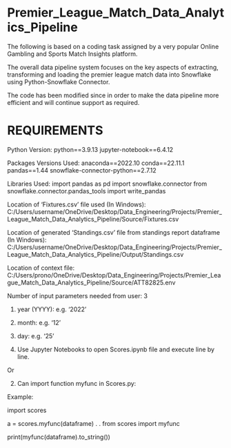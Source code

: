 # Premier_League_Match_Data_Analytics_Pipeline

The following is based on a coding task assigned by a very popular Online Gambling and Sports Match Insights platform.

The overall data pipeline system focuses on the key aspects of extracting, transforming and loading the premier league match data into Snowflake using Python-Snowflake Connector.

The code has been modified since in order to make the data pipeline more efficient and will continue support as required.

# REQUIREMENTS

Python Version:
python==3.9.13
jupyter-notebook==6.4.12

Packages Versions Used:
anaconda==2022.10
conda==22.11.1
pandas==1.44
snowflake-connector-python==2.7.12


Libraries Used:
import pandas as pd
import snowflake.connector
from snowflake.connector.pandas_tools import write_pandas


Location of ‘Fixtures.csv’ file used (In Windows):
C:/Users/username/OneDrive/Desktop/Data_Engineering/Projects/Premier_League_Match_Data_Analytics_Pipeline/Source/Fixtures.csv

Location of generated ‘Standings.csv’ file from standings report dataframe (In Windows):
C:/Users/username/OneDrive/Desktop/Data_Engineering/Projects/Premier_League_Match_Data_Analytics_Pipeline/Output/Standings.csv

Location of context file:
C:/Users/prono/OneDrive/Desktop/Data_Engineering/Projects/Premier_League_Match_Data_Analytics_Pipeline/Source/ATT82825.env

Number of input parameters needed from user: 3

1) year (YYYY): e.g. ‘2022’
2) month: e.g. ‘12’
3) day: e.g. ‘25’


1) Use Jupyter Notebooks to open Scores.ipynb file and execute line by line.

Or

2) Can import function myfunc in Scores.py:

Example:

import scores

a = scores.myfunc(dataframe)
.
.
from scores import myfunc

print(myfunc(dataframe).to_string())

